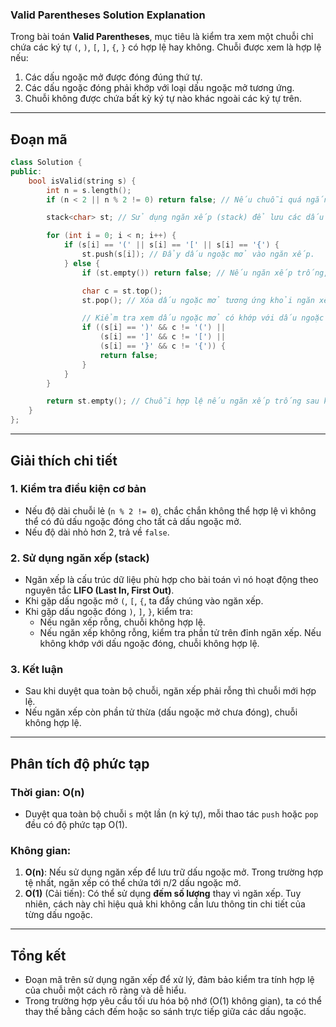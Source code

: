 ### **Valid Parentheses Solution Explanation**

Trong bài toán **Valid Parentheses**, mục tiêu là kiểm tra xem một chuỗi chỉ chứa các ký tự `(`, `)`, `[`, `]`, `{`, `}` có hợp lệ hay không. Chuỗi được xem là hợp lệ nếu:

1. Các dấu ngoặc mở được đóng đúng thứ tự.
2. Các dấu ngoặc đóng phải khớp với loại dấu ngoặc mở tương ứng.
3. Chuỗi không được chứa bất kỳ ký tự nào khác ngoài các ký tự trên.

---

## **Đoạn mã**

```cpp
class Solution {
public:
    bool isValid(string s) {
        int n = s.length();
        if (n < 2 || n % 2 != 0) return false; // Nếu chuỗi quá ngắn hoặc có độ dài lẻ, trả về false.

        stack<char> st; // Sử dụng ngăn xếp (stack) để lưu các dấu ngoặc mở.

        for (int i = 0; i < n; i++) {
            if (s[i] == '(' || s[i] == '[' || s[i] == '{') {
                st.push(s[i]); // Đẩy dấu ngoặc mở vào ngăn xếp.
            } else {
                if (st.empty()) return false; // Nếu ngăn xếp trống, chuỗi không hợp lệ.

                char c = st.top();
                st.pop(); // Xóa dấu ngoặc mở tương ứng khỏi ngăn xếp.

                // Kiểm tra xem dấu ngoặc mở có khớp với dấu ngoặc đóng hay không.
                if ((s[i] == ')' && c != '(') ||
                    (s[i] == ']' && c != '[') ||
                    (s[i] == '}' && c != '{')) {
                    return false;
                }
            }
        }

        return st.empty(); // Chuỗi hợp lệ nếu ngăn xếp trống sau khi duyệt.
    }
};
```

---

## **Giải thích chi tiết**

### 1. **Kiểm tra điều kiện cơ bản**

-   Nếu độ dài chuỗi lẻ (`n % 2 != 0`), chắc chắn không thể hợp lệ vì không thể có đủ dấu ngoặc đóng cho tất cả dấu ngoặc mở.
-   Nếu độ dài nhỏ hơn 2, trả về `false`.

### 2. **Sử dụng ngăn xếp (stack)**

-   Ngăn xếp là cấu trúc dữ liệu phù hợp cho bài toán vì nó hoạt động theo nguyên tắc **LIFO (Last In, First Out)**.
-   Khi gặp dấu ngoặc mở `(`, `[`, `{`, ta đẩy chúng vào ngăn xếp.
-   Khi gặp dấu ngoặc đóng `)`, `]`, `}`, kiểm tra:
    -   Nếu ngăn xếp rỗng, chuỗi không hợp lệ.
    -   Nếu ngăn xếp không rỗng, kiểm tra phần tử trên đỉnh ngăn xếp. Nếu không khớp với dấu ngoặc đóng, chuỗi không hợp lệ.

### 3. **Kết luận**

-   Sau khi duyệt qua toàn bộ chuỗi, ngăn xếp phải rỗng thì chuỗi mới hợp lệ.
-   Nếu ngăn xếp còn phần tử thừa (dấu ngoặc mở chưa đóng), chuỗi không hợp lệ.

---

## **Phân tích độ phức tạp**

### **Thời gian**: **O(n)**

-   Duyệt qua toàn bộ chuỗi `s` một lần (n ký tự), mỗi thao tác `push` hoặc `pop` đều có độ phức tạp O(1).

### **Không gian**:

1. **O(n)**: Nếu sử dụng ngăn xếp để lưu trữ dấu ngoặc mở. Trong trường hợp tệ nhất, ngăn xếp có thể chứa tới n/2 dấu ngoặc mở.
2. **O(1)** (Cải tiến): Có thể sử dụng **đếm số lượng** thay vì ngăn xếp. Tuy nhiên, cách này chỉ hiệu quả khi không cần lưu thông tin chi tiết của từng dấu ngoặc.

---

## **Tổng kết**

-   Đoạn mã trên sử dụng ngăn xếp để xử lý, đảm bảo kiểm tra tính hợp lệ của chuỗi một cách rõ ràng và dễ hiểu.
-   Trong trường hợp yêu cầu tối ưu hóa bộ nhớ (O(1) không gian), ta có thể thay thế bằng cách đếm hoặc so sánh trực tiếp giữa các dấu ngoặc.
